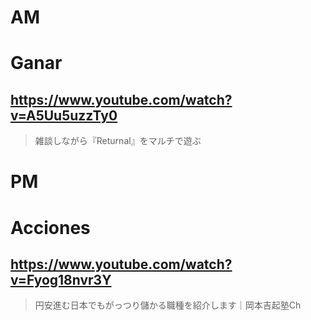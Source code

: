 # AM
# Ganar

## https://www.youtube.com/watch?v=A5Uu5uzzTy0

> 雑談しながら『Returnal』をマルチで遊ぶ

# PM
# Acciones

## https://www.youtube.com/watch?v=Fyog18nvr3Y

> 円安進む日本でもがっつり儲かる職種を紹介します｜岡本吉起塾Ch 
